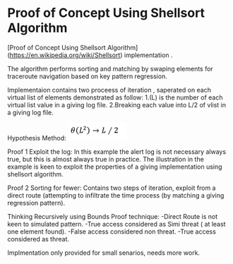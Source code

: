 Proof of Concept Using Shellsort Algorithm
=========================
[Proof of Concept Using Shellsort Algorithm] (https://en.wikipedia.org/wiki/Shellsort) implementation .

The algorithm performs sorting and matching by swaping elements for traceroute navigation based on key pattern regression.

Implementaion contains two proceess of iteration , saperated on each virtual list of elements demonstrated as follow:
1.(L) is the number of each virtual list value in a giving log file.
2.Breaking each value into L/2 of vlist in a giving log file.

Hypothesis Method:
![Sample Output](https://raw.githubusercontent.com/5998/FLUKX/master/equation.jpg)

Proof 1 Exploit the log:
In this example the alert log is not necessary always true, but this is almost always true in practice. The illustration in the example is keen to exploit the properties of a giving implementation using shellsort algorithm.

Proof 2 Sorting for fewer:
Contains two steps of iteration, exploit from a direct route (attempting to infiltrate the time process (by matching a giving regression pattern).

Thinking Recursively using Bounds Proof technique: 
-Direct Route is not keen to simulated pattern.
-True access considered as Simi threat ( at least one element found).
-False access considered non threat.
-True access considered as threat.

Implmentation only provided for small senarios, needs more work.
